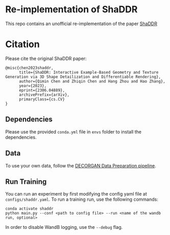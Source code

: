 # Re-implementation of ShaDDR

This repo contains an unofficial re-implementation of the paper [ShaDDR](https://arxiv.org/abs/2306.04889)


# Citation

Please cite the original ShaDDR paper:

```
@misc{chen2023shaddr,
      title={ShaDDR: Interactive Example-Based Geometry and Texture Generation via 3D Shape Detailization and Differentiable Rendering}, 
      author={Qimin Chen and Zhiqin Chen and Hang Zhou and Hao Zhang},
      year={2023},
      eprint={2306.04889},
      archivePrefix={arXiv},
      primaryClass={cs.CV}
}
```

## Dependencies

Please use the provided `conda.yml` file in `envs` folder to install the dependencies.

## Data

To use your own data, follow the [DECORGAN Data Preparation pipeline](https://github.com/czq142857/DECOR-GAN/tree/main/data_preparation).
## Run Training

You can run an experiment by first modifying the config yaml file at `configs/shaddr.yaml`. To run a training run, use the following commands:

```
conda activate shaddr
python main.py --conf <path to config file> --run <name of the wandb run, optional> 
```

In order to disable WandB logging, use the `--debug` flag.

